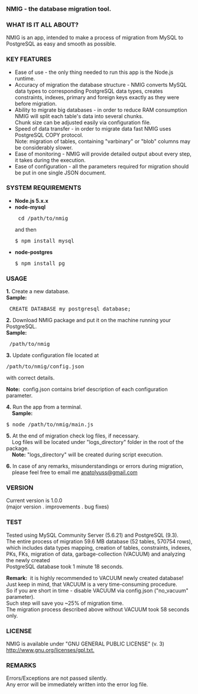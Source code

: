 <h3>NMIG - the database migration tool.</h3>

<h3>WHAT IS IT ALL ABOUT?</h3>
<p>NMIG is an app, intended to make a process of migration
from MySQL to PostgreSQL as easy and smooth as possible.</p>

<h3>KEY FEATURES</h3>
<ul>
<li> Ease of use - the only thing needed to run this app is the Node.js runtime.</li>
<li> Accuracy of migration the database structure - NMIG converts
   MySQL data types to corresponding PostgreSQL data types, creates constraints,
   indexes, primary and foreign keys exactly as they were before migration.</li>

<li>Ability to migrate big databases - in order to reduce RAM consumption NMIG will split each table's data into several chunks. <br />
Chunk size can be adjusted easily via configuration file.</li>

<li> Speed of data transfer - in order to migrate data fast NMIG uses PostgreSQL COPY protocol.<br />
   Note: migration of tables, containing "varbinary" or "blob" columns may be considerably slower.</li>

<li>Ease of monitoring - NMIG will provide detailed output about every step, it takes during the execution.</li>
<li>
 Ease of configuration - all the parameters required for migration should be put in one single JSON document.
 </li>
</ul>

<h3>SYSTEM REQUIREMENTS</h3>
<ul>
<li> <b>Node.js 5.x.x</b></li>
<li> <b>node-mysql</b> <p><pre> cd /path/to/nmig</pre> and then <pre>$ npm install mysql</pre></p> </li>
<li> <b>node-postgres</b> <p><pre>$ npm install pg</pre></p> </li>
</ul>

<h3>USAGE</h3>
<p><b>1.</b> Create a new database.<br />
   <b>Sample:</b>&nbsp;<pre> CREATE DATABASE my_postgresql_database;</pre></p>

<p><b>2.</b> Download NMIG package and put it on the machine running your PostgreSQL.<br />
   <b>Sample:</b>&nbsp;<pre> /path/to/nmig</pre></p>

<p><b>3.</b> Update configuration file located at <pre>/path/to/nmig/config.json</pre> with correct details.<br /></p>
   <p><b>Note:</b>&nbsp; config.json contains brief description of each configuration parameter.</p>

<p><b>4.</b> Run the app from a terminal.<br />
   &nbsp;&nbsp;&nbsp;&nbsp;<b>Sample:</b> &nbsp;<pre>$ node /path/to/nmig/main.js</pre></p>

<p><b>5.</b> At the end of migration check log files, if necessary.<br />&nbsp;&nbsp;&nbsp;
   Log files will be located under "logs_directory" folder in the root of the package.<br />&nbsp;&nbsp;&nbsp;
   <b>Note:</b> "logs_directory" will be created during script execution.</p>


<p><b>6.</b> In case of any remarks, misunderstandings or errors during migration,<br /> &nbsp;&nbsp;&nbsp;
   please feel free to email me
   <a href="mailto:anatolyuss@gmail.com?subject=FromMySqlToPostgreSql">anatolyuss@gmail.com</a></p>

<h3>VERSION</h3>
<p>Current version is 1.0.0<br />
(major version . improvements . bug fixes)</p>


<h3>TEST</h3>
<p>Tested using MySQL Community Server (5.6.21) and PostgreSQL (9.3).<br />
The entire process of migration 59.6 MB database (52 tables, 570754 rows),<br />
which includes data types mapping, creation of tables, constraints, indexes, <br />
PKs, FKs, migration of data, garbage-collection (VACUUM) and analyzing the newly created <br />
PostgreSQL database took 1 minute 18 seconds.</p>
<p>
<b>Remark:</b>&nbsp; it is highly recommended to VACUUM newly created database! <br /> 
Just keep in mind, that VACUUM is a very time-consuming procedure. <br />
So if you are short in time - disable VACUUM via config.json ("no_vacuum" parameter). <br />
Such step will save you ~25% of migration time. <br />
The migration process described above without VACUUM took 58 seconds only.
</p>

<h3>LICENSE</h3>
<p>NMIG is available under "GNU GENERAL PUBLIC LICENSE" (v. 3) <br />
<a href="http://www.gnu.org/licenses/gpl.txt">http://www.gnu.org/licenses/gpl.txt.</a></p>


<h3>REMARKS</h3>
<p>Errors/Exceptions are not passed silently.<br />
Any error will be immediately written into the error log file.</p>
